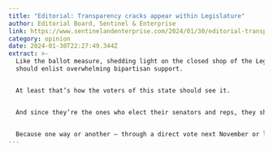 ```yaml
---
title: "Editorial: Transparency cracks appear within Legislature"
author: Editorial Board, Sentinel & Enterprise
link: https://www.sentinelandenterprise.com/2024/01/30/editorial-transparency-cracks-appear-within-legislature/
category: opinion
date: 2024-01-30T22:27:49.344Z
extract: >-
  Like the ballot measure, shedding light on the closed shop of the Legislature
  should enlist overwhelming bipartisan support.


  At least that’s how the voters of this state should see it.


  And since they’re the ones who elect their senators and reps, they should insist that they lift the veil of secrecy on Beacon Hill.


  Because one way or another – through a direct vote next November or legislation by their peers – lawmakers eventually will be forced to face the music.
---
```

